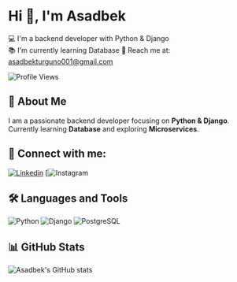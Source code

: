 # Hi 👋, I'm Asadbek

💻 I'm a backend developer with Python & Django  
📚 I'm currently learning Database 
📧 Reach me at: asadbekturguno001@gmail.com

![Profile Views](https://komarev.com/ghpvc/?username=asadbekisroilov&color=blue)

## 🚀 About Me
I am a passionate backend developer focusing on **Python & Django**.  
Currently learning **Database** and exploring **Microservices**.

## 🔗 Connect with me:
[![Linkedin](https://img.shields.io/badge/LinkedIn-blue?logo=linkedin&logoColor=white)](https://linkedin.com/in/www.linkedin.com/in/asadbek-isroilov-13b41a305)
[![Instagram]((https://img.shields.io/badge/Instagram-pink?logo=instagram&logoColor=white)](https://instagram.com/Asadbek__775))

## 🛠️ Languages and Tools
![Python](https://img.shields.io/badge/Python-3776AB?logo=python&logoColor=white)
![Django](https://img.shields.io/badge/Django-092E20?logo=django&logoColor=white)
![PostgreSQL](https://img.shields.io/badge/PostgreSQL-316192?logo=postgresql&logoColor=white)

## 📊 GitHub Stats
![Asadbek's GitHub stats](https://github-readme-stats.vercel.app/api?username=Asadbek110&show_icons=true&theme=dark)

